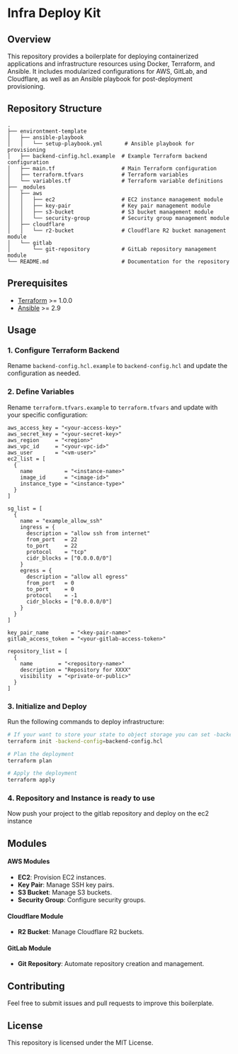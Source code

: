 # Infra Deploy Kit

## Overview

This repository provides a boilerplate for deploying containerized applications and infrastructure resources using Docker, Terraform, and Ansible. It includes modularized configurations for AWS, GitLab, and Cloudflare, as well as an Ansible playbook for post-deployment provisioning.

## Repository Structure

```
.
├── environtment-template
│   ├── ansible-playbook
│   │   └── setup-playbook.yml       # Ansible playbook for provisioning
│   ├── backend-cinfig.hcl.example  # Example Terraform backend configuration
│   ├── main.tf                     # Main Terraform configuration
│   ├── terraform.tfvars            # Terraform variables
│   └── variables.tf                # Terraform variable definitions
├── _modules
│   ├── aws
│   │   ├── ec2                     # EC2 instance management module
│   │   ├── key-pair                # Key pair management module
│   │   ├── s3-bucket               # S3 bucket management module
│   │   └── security-group          # Security group management module
│   ├── cloudflare
│   │   └── r2-bucket               # Cloudflare R2 bucket management module
│   └── gitlab
│       └── git-repository          # GitLab repository management module
└── README.md                       # Documentation for the repository
```

## Prerequisites

- [Terraform](https://www.terraform.io/) >= 1.0.0
- [Ansible](https://www.ansible.com/) >= 2.9

## Usage

### 1. Configure Terraform Backend

Rename `backend-config.hcl.example` to `backend-config.hcl` and update the configuration as needed.

### 2. Define Variables

Rename `terraform.tfvars.example` to `terraform.tfvars` and update with your specific configuration:

```hcl
aws_access_key = "<your-access-key>"
aws_secret_key = "<your-secret-key>"
aws_region     = "<region>"
aws_vpc_id     = "<your-vpc-id>"
aws_user       = "<vm-user>"
ec2_list = [
  {
    name          = "<instance-name>"
    image_id      = "<image-id>"
    instance_type = "<instance-type>"
  }
]

sg_list = [
  {
    name = "example_allow_ssh"
    ingress = {
      description = "allow ssh from internet"
      from_port   = 22
      to_port     = 22
      protocol    = "tcp"
      cidr_blocks = ["0.0.0.0/0"]
    }
    egress = {
      description = "allow all egress"
      from_port   = 0
      to_port     = 0
      protocol    = -1
      cidr_blocks = ["0.0.0.0/0"]
    }
  }
]

key_pair_name       = "<key-pair-name>"
gitlab_access_token = "<your-gitlab-access-token>"

repository_list = [
  {
    name        = "<repository-name>"
    description = "Repository for XXXX"
    visibility  = "<private-or-public>"
  }
]
```

### 3. Initialize and Deploy

Run the following commands to deploy infrastructure:

```bash
# If your want to store your state to object storage you can set -backend-config=backend-config.hcl
terraform init -backend-config=backend-config.hcl

# Plan the deployment
terraform plan

# Apply the deployment
terraform apply
```

### 4. Repository and Instance is ready to use

Now push your project to the gitlab repository and deploy on the ec2 instance

## Modules

#### AWS Modules

- **EC2**: Provision EC2 instances.
- **Key Pair**: Manage SSH key pairs.
- **S3 Bucket**: Manage S3 buckets.
- **Security Group**: Configure security groups.

#### Cloudflare Module

- **R2 Bucket**: Manage Cloudflare R2 buckets.

#### GitLab Module

- **Git Repository**: Automate repository creation and management.

## Contributing

Feel free to submit issues and pull requests to improve this boilerplate.

## License

This repository is licensed under the MIT License.
